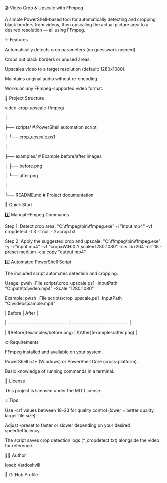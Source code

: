 🎬 Video Crop \& Upscale with FFmpeg

A simple PowerShell-based tool for automatically detecting and cropping black borders from videos, then upscaling the actual picture area to a desired resolution — all using FFmpeg.



✨ Features

Automatically detects crop parameters (no guesswork needed).



Crops out black borders or unused areas.



Upscales video to a target resolution (default: 1280x1080).



Maintains original audio without re-encoding.



Works on any FFmpeg-supported video format.



📂 Project Structure



video-crop-upscale-ffmpeg/

│

├── scripts/                 # PowerShell automation script

│   └── crop\_upscale.ps1

│

├── examples/                # Example before/after images

│   ├── before.png

│   └── after.png

│

└── README.md                # Project documentation



🚀 Quick Start

1️⃣ Manual FFmpeg Commands



Step 1: Detect crop area: "C:\\ffmpeg\\bin\\ffmpeg.exe" -i "input.mp4" -vf cropdetect -t 3 -f null - 2>crop.txt



Step 2: Apply the suggested crop and upscale: "C:\\ffmpeg\\bin\\ffmpeg.exe" -y -i "input.mp4" -vf "crop=W:H:X:Y,scale=1280:1080" -c:v libx264 -crf 18 -preset medium -c:a copy "output.mp4"



2️⃣ Automated PowerShell Script

The included script automates detection and cropping.



Usage: pwsh -File scripts\\crop\_upscale.ps1 -InputPath "C:\\path\\to\\video.mp4" -Scale "1280:1080"



Example: pwsh -File scripts\\crop\_upscale.ps1 -InputPath "C:\\videos\\sample.mp4"



| Before                         | After                        |

| ------------------------------ | ---------------------------- |

| !\[Before](examples/before.png) | !\[After](examples/after.png) |





⚙ Requirements

FFmpeg installed and available on your system.



PowerShell 5.1+ (Windows) or PowerShell Core (cross-platform).



Basic knowledge of running commands in a terminal.



📄 License

This project is licensed under the MIT License.



💡 Tips

Use -crf values between 18–23 for quality control (lower = better quality, larger file size).



Adjust -preset to faster or slower depending on your desired speed/efficiency.



The script saves crop detection logs (\*\_cropdetect.txt) alongside the video for reference.



👨‍💻 Author

Ioseb Vardoshvili

🔗 GitHub Profile







